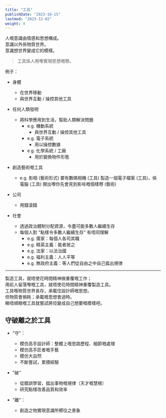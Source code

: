 ```yaml
---
title: "工具"
publishDate: "2023-10-15"
lastmod: "2023-12-02"
weight: 4
---
```


人嘅意識由情感和思想構成。<br/>
意識以外係物質世界。<br/>
意識想世界變成它的模樣。<br/>

> 工具係人用嚟實現思想嘅嘢。

例子：

- 身體

  - 在世界移動
  - 與世界互動 / 操控其他工具

- 任何人類發明

  - 將科學應用到生活，幫助人類解決問題
    - e.g. 機動系統
      - 與世界互動 / 操控其他工具
    - e.g. 電子系統
      - 用以操控數據
    - e.g. 化學系統 / 工廠
      - 用於變換物件形態

- 創造藝術嘅工具

  - e.g. 影相 (藝術形式) 要有數碼相機 (工具) 製造一個電子檔案 (工具)，係電腦 (工具) 開出嚟你先會見到影咗嘅個樣嘢 (藝術)

- 公司

  - 用錢滾錢

- 社會

  - 透過政治體制分配資源，令盡可能多數人繼續生存
  - 每個人對 "點樣令多數人繼續生存" 有唔同理解
    - e.g. 儒家：每個人各司其職
    - e.g. 精英主義：能者居之
    - e.g. 法家：以法治國
    - e.g. 福利主義：人人平等
    - e.g. 無政府主義：等人們從自由之中自己揾出規律

---

製造工具，就唔使花時間精神做重覆嘅工作；<br/>
用前人留落嚟嘅工具，就唔使花時間精神重覆製造工具。<br/>
工具喺物質世界長存，承載住設計師嘅思想。<br/>
但物質會損耗；承載嘅思想會過時。<br/>
睇唔順眼嘅工具就嘗試將佢變成自己想要嘅模樣吧。<br/>

## 守破離之於工具

- "守"：

  - 模仿高手設計師：整體上嘅思路歷程、細節嘅處理
  - 模仿高手匠者嘅手藝
  - 模仿大自然
  - 不斷嘗試，累積經驗

- "破"

  - 從錯誤學習，揾出事物嘅規律（天才嘅慧根）
  - 研究點樣改善品質和效率

- "離"：

  - 創造之物實現意識所嚮往之景象
